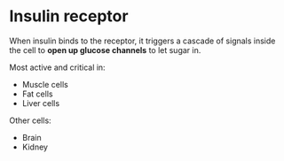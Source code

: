 # Insulin receptor

When insulin binds to the receptor, it triggers a cascade of signals inside the cell to **open up glucose channels** to let sugar in.

Most active and critical in:
* Muscle cells
* Fat cells
* Liver cells

Other cells:
* Brain
* Kidney
